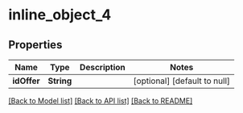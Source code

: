 # inline_object_4
## Properties

Name | Type | Description | Notes
------------ | ------------- | ------------- | -------------
**idOffer** | **String** |  | [optional] [default to null]

[[Back to Model list]](../README.md#documentation-for-models) [[Back to API list]](../README.md#documentation-for-api-endpoints) [[Back to README]](../README.md)

